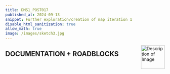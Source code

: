 ```yaml
---
title: DMS1_POST017
published_at: 2024-09-13
snippet: Further exploration/creation of map iteration 1
disable_html_sanitization: true
allow_math: true
image: /images/sketch3.jpg
---
```


<img src="https://www.hardjewelry.com/cdn/shop/files/true_red_logo_webp.webp?v=1700801043&width=600" alt="Description of Image" style="float:right; margin-left:20px; width:75px; height:auto;">

## **DOCUMENTATION + ROADBLOCKS**

